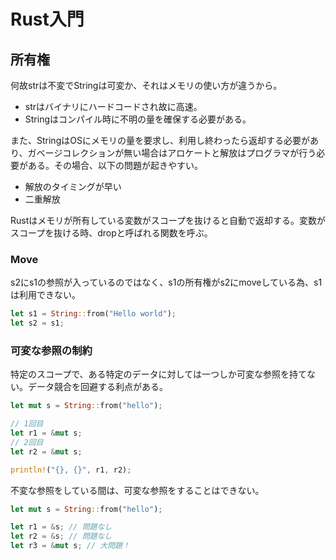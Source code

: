 # Rust入門

## 所有権

何故strは不変でStringは可変か、それはメモリの使い方が違うから。

- strはバイナリにハードコードされ故に高速。
- Stringはコンパイル時に不明の量を確保する必要がある。	

また、StringはOSにメモリの量を要求し、利用し終わったら返却する必要があり、ガベージコレクションが無い場合はアロケートと解放はプログラマが行う必要がある。その場合、以下の問題が起きやすい。

- 解放のタイミングが早い
- 二重解放

Rustはメモリが所有している変数がスコープを抜けると自動で返却する。変数がスコープを抜ける時、dropと呼ばれる関数を呼ぶ。

### Move

s2にs1の参照が入っているのではなく、s1の所有権がs2にmoveしている為、s1は利用できない。

```rust
let s1 = String::from("Hello world");
let s2 = s1;
```

### 可変な参照の制約

特定のスコープで、ある特定のデータに対しては一つしか可変な参照を持てない。データ競合を回避する利点がある。

```rust
let mut s = String::from("hello");

// 1回目
let r1 = &mut s;
// 2回目
let r2 = &mut s;

println!("{}, {}", r1, r2);

```

不変な参照をしている間は、可変な参照をすることはできない。

```rust
let mut s = String::from("hello");

let r1 = &s; // 問題なし
let r2 = &s; // 問題なし
let r3 = &mut s; // 大問題！

```


